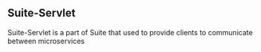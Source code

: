 ## Suite-Servlet

Suite-Servlet is a part of Suite that used to provide clients to communicate between microservices
